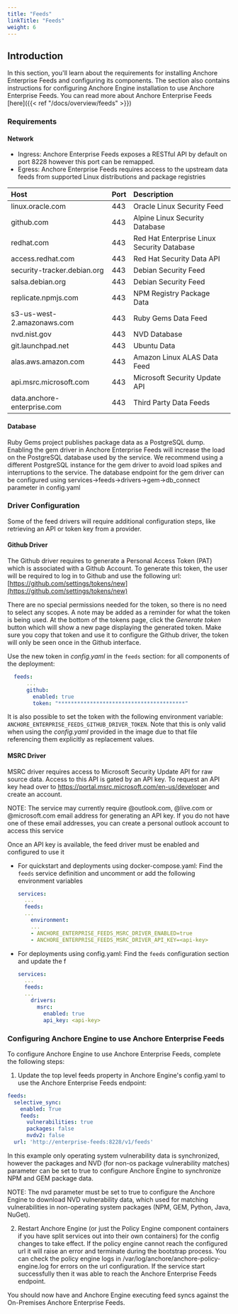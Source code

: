 ```yaml
---
title: "Feeds"
linkTitle: "Feeds"
weight: 6
---
```


## Introduction

In this section, you'll learn about the requirements for installing Anchore Enterprise Feeds and configuring its components. The section also contains instructions for configuring Anchore Engine installation to use Anchore Enterprise Feeds. You can read more about Anchore Enterprise Feeds [here]({{< ref "/docs/overview/feeds" >}})

### Requirements

#### Network

- Ingress: Anchore Enterprise Feeds exposes a RESTful API by default on port 8228 however this port can be remapped.
- Egress: Anchore Enterprise Feeds requires access to the upstream data feeds from supported Linux distributions and package registries

| Host | Port | Description |
| :---- | :---- | :----------- |
| linux.oracle.com | 443 | Oracle Linux Security Feed |
| github.com | 443 | Alpine Linux Security Database |
| redhat.com | 443 | Red Hat Enterprise Linux Security Database |
| access.redhat.com | 443 | Red Hat Security Data API |
| security-tracker.debian.org | 443 | Debian Security Feed |
| salsa.debian.org | 443 | Debian Security Feed |
| replicate.npmjs.com | 443 | NPM Registry Package Data |
| s3-us-west-2.amazonaws.com | 443 | Ruby Gems Data Feed |
| nvd.nist.gov | 443 | NVD Database |
| git.launchpad.net | 443 | Ubuntu Data |
| alas.aws.amazon.com | 443 | Amazon Linux ALAS Data Feed |
| api.msrc.microsoft.com | 443 | Microsoft Security Update API |
| data.anchore-enterprise.com | 443 | Third Party Data Feeds|


#### Database

Ruby Gems project publishes package data as a PostgreSQL dump. Enabling the gem driver in Anchore Enterprise Feeds will increase the load on the PostgreSQL database used by the service. We recommend using a different PostgreSQL instance for the gem driver to avoid load spikes and interruptions to the service. The database endpoint for the gem driver can be configured using services->feeds->drivers->gem->db_connect parameter in config.yaml

### Driver Configuration

Some of the feed drivers will require additional configuration steps, like retrieving an API or token key from a provider.

#### Github Driver

The Github driver requires to generate a Personal Access Token (PAT) which is associated with a Github Account. To generate this token, the user will be required to log in to Github and use the following url: [https://github.com/settings/tokens/new](https://github.com/settings/tokens/new)

There are no special permissions needed for the token, so there is no need to select any scopes. A note may be added as a reminder for what the token is being used. At the bottom of the tokens page, click the *Generate token* button which will show a new page displaying the generated token. Make sure you copy that token and use it to configure the Github driver, the token will only be seen once in the Github interface.

Use the new token in _config.yaml_ in the `feeds` section: for all components of the deployment:

```YAML
  feeds:
      ...
      github:
        enabled: true
        token: "****************************************"
```

It is also possible to set the token with the following environment variable: `ANCHORE_ENTERPRISE_FEEDS_GITHUB_DRIVER_TOKEN`. Note that this is only valid when using the _config.yaml_ provided in the image due to that file referencing them explicitly as replacement values.

#### MSRC Driver

MSRC driver requires access to Microsoft Security Update API for raw source data. Access to this API is gated by an API key. To request an API key head over to https://portal.msrc.microsoft.com/en-us/developer and create an account. 

NOTE: The service may currently require @outlook.com, @live.com or @microsoft.com email address for generating an API key. If you do not have one of these email addresses, you can create a personal outlook account to access this service       

Once an API key is available, the feed driver must be enabled and configured to use it 

- For quickstart and deployments using docker-compose.yaml: Find the `feeds` service definition and uncomment or add the following environment variables

    ```YAML
    services:
      ...  
      feeds:
      ...
        environment:
        ...
        - ANCHORE_ENTERPRISE_FEEDS_MSRC_DRIVER_ENABLED=true
        - ANCHORE_ENTERPRISE_FEEDS_MSRC_DRIVER_API_KEY=<api-key>
    ```

- For deployments using config.yaml: Find the `feeds` configuration section and update the f
 
    ```YAML
    services:
      ...  
      feeds:
      ...
        drivers:
          msrc:
            enabled: true
            api_key: <api-key>
    ```

### Configuring Anchore Engine to use Anchore Enterprise Feeds

To configure Anchore Engine to use Anchore Enterprise Feeds, complete the following steps:

1. Update the top level feeds property in Anchore Engine's config.yaml to use the Anchore Enterprise Feeds endpoint:

```YAML
feeds:
  selective_sync:
    enabled: True
    feeds:
      vulnerabilities: true
      packages: false
      nvdv2: false
  url: 'http://enterprise-feeds:8228/v1/feeds'
```

In this example only operating system vulnerability data is synchronized, however the packages and NVD (for non-os package vulnerability matches) parameter can be set to true to configure Anchore Engine to synchronize NPM and GEM package data.

NOTE: The nvd parameter must be set to true to configure the Anchore Engine to download NVD vulnerability data, which used for matching vulnerabilities in non-operating system packages (NPM, GEM, Python, Java, NuGet).

2. Restart Anchore Engine (or just the Policy Engine component containers if you have split services out into their own containers) for the config changes to take effect. If the policy engine cannot reach the configured url it will raise an error and terminate during the bootstrap process. You can check the policy engine logs in /var/log/anchore/anchore-policy-engine.log for errors on the url configuration. If the service start successfully then it was able to reach the Anchore Enterprise Feeds endpoint.

You should now have and Anchore Engine executing feed syncs against the On-Premises Anchore Enterprise Feeds.



